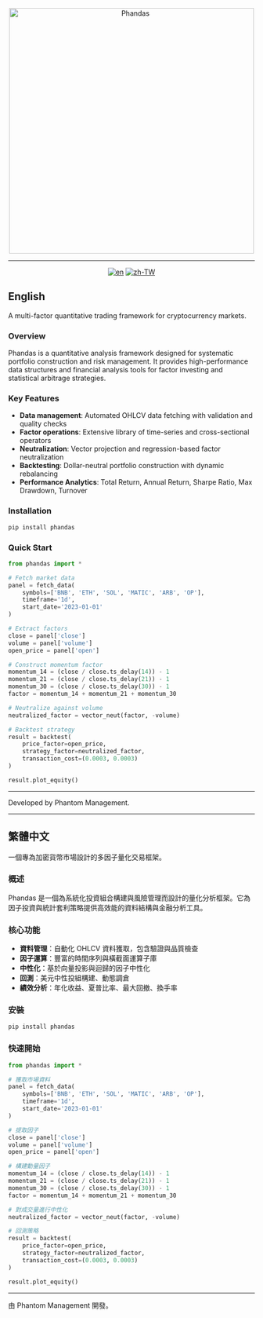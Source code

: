 <div align="center">

<img src="https://raw.githubusercontent.com/quantbai/phandas/main/assets/PHANDAS2.png" alt="Phandas" width="500">

</div>

---

<div align="center">

[![en](https://img.shields.io/badge/lang-en-yellow.svg)](#english)
[![zh-TW](https://img.shields.io/badge/lang-繁體中文-green.svg)](#繁體中文)

</div>


## English

A multi-factor quantitative trading framework for cryptocurrency markets.

### Overview

Phandas is a quantitative analysis framework designed for systematic portfolio construction and risk management. It provides high-performance data structures and financial analysis tools for factor investing and statistical arbitrage strategies.

### Key Features

- **Data management**: Automated OHLCV data fetching with validation and quality checks
- **Factor operations**: Extensive library of time-series and cross-sectional operators
- **Neutralization**: Vector projection and regression-based factor neutralization
- **Backtesting**: Dollar-neutral portfolio construction with dynamic rebalancing
- **Performance Analytics**: Total Return, Annual Return, Sharpe Ratio, Max Drawdown, Turnover

### Installation

```bash
pip install phandas
```

### Quick Start

```python
from phandas import *

# Fetch market data
panel = fetch_data(
    symbols=['BNB', 'ETH', 'SOL', 'MATIC', 'ARB', 'OP'],
    timeframe='1d',
    start_date='2023-01-01'
)

# Extract factors
close = panel['close']
volume = panel['volume']
open_price = panel['open']

# Construct momentum factor
momentum_14 = (close / close.ts_delay(14)) - 1
momentum_21 = (close / close.ts_delay(21)) - 1
momentum_30 = (close / close.ts_delay(30)) - 1
factor = momentum_14 + momentum_21 + momentum_30

# Neutralize against volume
neutralized_factor = vector_neut(factor, -volume)

# Backtest strategy
result = backtest(
    price_factor=open_price, 
    strategy_factor=neutralized_factor,
    transaction_cost=(0.0003, 0.0003)
)

result.plot_equity()
```

---

Developed by Phantom Management.

---

## 繁體中文

一個專為加密貨幣市場設計的多因子量化交易框架。

### 概述

Phandas 是一個為系統化投資組合構建與風險管理而設計的量化分析框架。它為因子投資與統計套利策略提供高效能的資料結構與金融分析工具。

### 核心功能

- **資料管理**：自動化 OHLCV 資料獲取，包含驗證與品質檢查
- **因子運算**：豐富的時間序列與橫截面運算子庫
- **中性化**：基於向量投影與迴歸的因子中性化
- **回測**：美元中性投組構建、動態調倉
- **績效分析**：年化收益、夏普比率、最大回撤、換手率

### 安裝

```bash
pip install phandas
```

### 快速開始

```python
from phandas import *

# 獲取市場資料
panel = fetch_data(
    symbols=['BNB', 'ETH', 'SOL', 'MATIC', 'ARB', 'OP'],
    timeframe='1d',
    start_date='2023-01-01'
)

# 提取因子
close = panel['close']
volume = panel['volume']
open_price = panel['open']

# 構建動量因子
momentum_14 = (close / close.ts_delay(14)) - 1
momentum_21 = (close / close.ts_delay(21)) - 1
momentum_30 = (close / close.ts_delay(30)) - 1
factor = momentum_14 + momentum_21 + momentum_30

# 對成交量進行中性化
neutralized_factor = vector_neut(factor, -volume)

# 回測策略
result = backtest(
    price_factor=open_price, 
    strategy_factor=neutralized_factor,
    transaction_cost=(0.0003, 0.0003)
)

result.plot_equity()
```

---

由 Phantom Management 開發。


